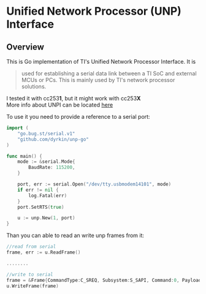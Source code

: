 # Unified Network Processor (UNP) Interface

## Overview

This is Go implementation of TI's Unified Network Processor Interface.
It is
> used for establishing a serial data link between a TI SoC and external MCUs or PCs. This is mainly used by TI's network processor solutions.

I tested it with cc253**1**, but it might work with cc253**X**  
More info about UNPI can be located [here](http://processors.wiki.ti.com/index.php/Unified_Network_Processor_Interface)

To use it you need to provide a reference to a serial port:

```go
import (
	"go.bug.st/serial.v1"
	"github.com/dyrkin/unp-go"
)

func main() {
	mode := &serial.Mode{
		BaudRate: 115200,
	}

	port, err := serial.Open("/dev/tty.usbmodem14101", mode)
	if err != nil {
		log.Fatal(err)
	}
	port.SetRTS(true)

	u := unp.New(1, port)
}
```

Than you can able to read an write unp frames from it:

```go
//read from serial
frame, err := u.ReadFrame()

........

//write to serial		
frame = &Frame{CommandType:C_SREQ, Subsystem:S_SAPI, Command:0, Payload:[]byte{0x00, 0x01, 0x02}}
u.WriteFrame(frame)
```